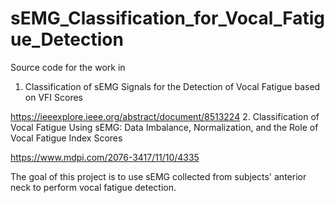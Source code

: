 # sEMG_Classification_for_Vocal_Fatigue_Detection

Source code for the work in
1. Classification of sEMG Signals for the Detection of Vocal Fatigue based on VFI Scores 

https://ieeexplore.ieee.org/abstract/document/8513224
2. Classification of Vocal Fatigue Using sEMG: Data Imbalance, Normalization, and the Role of Vocal Fatigue Index Scores 

https://www.mdpi.com/2076-3417/11/10/4335

The goal of this project is to use sEMG collected from subjects' anterior neck to perform vocal fatigue detection.
